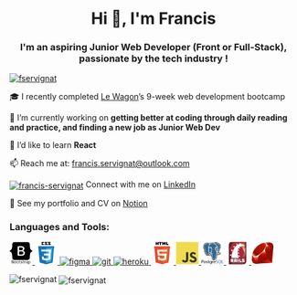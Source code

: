 <h1 align="center">Hi 👋, I'm Francis</h1>
<h3 align="center">I'm an aspiring Junior Web Developer (Front or Full-Stack), passionate by the tech industry !</h3>

<p align="left"> <a href="https://github.com/ryo-ma/github-profile-trophy"><img src="https://github-profile-trophy.vercel.app/?username=fservignat" alt="fservignat" /></a> </p>

🎓 I recently completed [Le Wagon](https://www.lewagon.com)’s 9-week web development bootcamp

🔭 I’m currently working on **getting better at coding through daily reading and practice, and finding a new job as Junior Web Dev**

🌱 I’d like to learn **React**

📫 Reach me at: francis.servignat@outlook.com

<a href="https://linkedin.com/in/francis-servignat" target="blank"><img align="center" src="https://raw.githubusercontent.com/rahuldkjain/github-profile-readme-generator/master/src/images/icons/Social/linked-in-alt.svg" alt="francis-servignat" height="30" width="40" /></a> Connect with me on [LinkedIn](https://www.linkedin.com/in/francis-servignat)

💼 See my portfolio and CV on [Notion](https://www.notion.so/Francis-Servignat-Portfolio-aed4419eddc54fc19ae6a5481b4dee8e)


<h3 align="left">Languages and Tools:</h3>
<p align="left"> <a href="https://getbootstrap.com" target="_blank" rel="noreferrer"> <img src="https://raw.githubusercontent.com/devicons/devicon/master/icons/bootstrap/bootstrap-plain-wordmark.svg" alt="bootstrap" width="40" height="40"/> </a> <a href="https://www.w3schools.com/css/" target="_blank" rel="noreferrer"> <img src="https://raw.githubusercontent.com/devicons/devicon/master/icons/css3/css3-original-wordmark.svg" alt="css3" width="40" height="40"/> </a> <a href="https://www.figma.com/" target="_blank" rel="noreferrer"> <img src="https://www.vectorlogo.zone/logos/figma/figma-icon.svg" alt="figma" width="40" height="40"/> </a> <a href="https://git-scm.com/" target="_blank" rel="noreferrer"> <img src="https://www.vectorlogo.zone/logos/git-scm/git-scm-icon.svg" alt="git" width="40" height="40"/> </a> <a href="https://heroku.com" target="_blank" rel="noreferrer"> <img src="https://www.vectorlogo.zone/logos/heroku/heroku-icon.svg" alt="heroku" width="40" height="40"/> </a> <a href="https://www.w3.org/html/" target="_blank" rel="noreferrer"> <img src="https://raw.githubusercontent.com/devicons/devicon/master/icons/html5/html5-original-wordmark.svg" alt="html5" width="40" height="40"/> </a> <a href="https://developer.mozilla.org/en-US/docs/Web/JavaScript" target="_blank" rel="noreferrer"> <img src="https://raw.githubusercontent.com/devicons/devicon/master/icons/javascript/javascript-original.svg" alt="javascript" width="40" height="40"/> </a> <a href="https://www.postgresql.org" target="_blank" rel="noreferrer"> <img src="https://raw.githubusercontent.com/devicons/devicon/master/icons/postgresql/postgresql-original-wordmark.svg" alt="postgresql" width="40" height="40"/> </a> <a href="https://rubyonrails.org" target="_blank" rel="noreferrer"> <img src="https://raw.githubusercontent.com/devicons/devicon/master/icons/rails/rails-original-wordmark.svg" alt="rails" width="40" height="40"/> </a> <a href="https://www.ruby-lang.org/en/" target="_blank" rel="noreferrer"> <img src="https://raw.githubusercontent.com/devicons/devicon/master/icons/ruby/ruby-original.svg" alt="ruby" width="40" height="40"/> </a> </p>

<p><img align="left" src="https://github-readme-stats.vercel.app/api/top-langs?username=fservignat&show_icons=true&theme=synthwave&title_color=12af25&text_color=000000&bg_color=e6e6e6&hide_border=true&locale=en&layout=compact" alt="fservignat" /></p>

<p>&nbsp;<img align="center" src="https://github-readme-stats.vercel.app/api?username=fservignat&show_icons=true&theme=tokyonight&title_color=10219d&text_color=000000&bg_color=e6e6e6&hide_border=true&locale=en" alt="fservignat" /></p>
